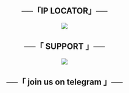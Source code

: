 <h2 align="center">
    ──「IP LOCATOR」──
  </h2>
  <p align="center">
  <img src="https://telegra.ph/file/609ef7672da67a27b0456.jpg">
</p>

<h2 align="center">
    ──「 SUPPORT 」──
</h2> 

<p align="center">
  <img src="https://telegra.ph/file/cba6284406789882d1b5d.jpg">
</p>
<h2 align="center">
    ──「 join us on telegram 」──
</h2>

